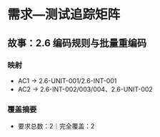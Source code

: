 # 需求—测试追踪矩阵

## 故事：2.6 编码规则与批量重编码

### 映射

- AC1 → 2.6-UNIT-001/2.6-INT-001
- AC2 → 2.6-INT-002/003/004、2.6-UNIT-002

### 覆盖摘要

- 要求总数：2｜完全覆盖：2

